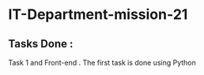 # IT-Department-mission-21
## Tasks Done :
Task 1 and Front-end .
The first task is done using Python
